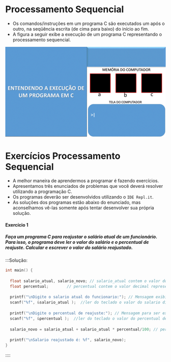 # Processamento Sequencial
+ Os comandos/instruções em um programa C são executados um após o outro, na seqüência escrita (de cima para baixo) do início ao fim. 
+ A figura a seguir exibe a execução de um programa C representando o processamento sequencial.

![programa](/markdowns/ExecucaoProgramac.gif)

# Exercícios Processamento Sequencial
+ A melhor maneira de aprendermos a programar é fazendo exercícios. 
+ Apresentamos três enunciados de problemas que você deverá resolver utilizando a programação C.  
+ Os  programas deverão ser desenvolvidos utilizando o `IDE Repl.it`.
+ As soluções dos programas estão abaixo do enunciado, mas aconselhamos vê-las somente após tentar desenvolver sua própria solução. 

#### Exercício 1
##### Faça um programa C para reajustar o salário atual de um funcionário. Para isso, o programa deve ler o valor do salário e o percentual de reajuste. Calcular e escrever o valor do salário reajustado. 
:::Solução:
``` c
int main() {

  float salario_atual, salario_novo; // salario_atual contem o valor do saláario antes do reajuste e salario_novo contem o salario reajustado
  float percentual;        // percentual contem o valor decimal representando o percentual de reajuste.

  printf("\nDigite o salario atual do funcionario:"); // Mensagem exibida ao usuario. Caracter \n usado para pular 1 linha.
  scanf("%f", &salario_atual );  //ler do teclado o valor do salario digitado pelo usuario

  printf("\nDigite o percentual de reajuste:"); // Mensagem para ser exibida ao usuario.
  scanf("%f", &percentual );  //ler do teclado o valor do percentual de rajuste digitado pelo usuario

  salario_novo = salario_atual + salario_atual * percentual/100; // percentual dividido por 100 para representar o valor percentual

  printf("\nSalario reajustado é: %f", salario_novo);
}
```
::::
